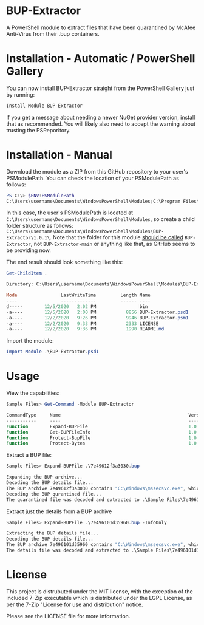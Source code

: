 # BUP-Extractor
A PowerShell module to extract files that have been quarantined by McAfee Anti-Virus from their .bup containers.

# Installation - Automatic /  PowerShell Gallery

You can now install BUP-Extractor straight from the PowerShell Gallery just by running:

``` PowerShell
Install-Module BUP-Extractor
```

If you get a message about needing a newer NuGet provider version, install that as recommended. You will likely also need to accept the warning about trusting the PSReporitory. 

# Installation - Manual

Download the module as a ZIP from this GitHub repository to your user's PSModulePath. You can check the location of your PSModulePath as follows:

``` PowerShell
PS C:\> $ENV:PSModulePath
C:\Users\username\Documents\WindowsPowerShell\Modules;C:\Program Files\WindowsPowerShell\Modules;C:\Windows\system32\WindowsPowerShell\v1.0\Modules
```

In this case, the user's PSModulePath is located at `C:\Users\username\Documents\WindowsPowerShell\Modules`, so create a child folder structure as follows: `C:\Users\username\Documents\WindowsPowerShell\Modules\BUP-Extractor\1.0.1\`. Note that the folder for this module [should be called](https://docs.microsoft.com/en-us/powershell/scripting/developer/module/installing-a-powershell-module?view=powershell-5.1#use-the-correct-module-directory-name) `BUP-Extractor`, not `BUP-Extractor-main` or anything like that, as GitHub seems to be providing now.

The end result should look something like this:

``` PowerShell
Get-ChildItem .

Directory: C:\Users\username\Documents\WindowsPowerShell\Modules\BUP-Extractor\1.0.1

Mode                LastWriteTime         Length Name
----                -------------         ------ ----
d-----        12/5/2020   2:02 PM                bin
-a----        12/5/2020   2:00 PM           8856 BUP-Extractor.psd1
-a----        12/2/2020   9:26 PM           9946 BUP-Extractor.psm1
-a----        12/2/2020   9:33 PM           2333 LICENSE
-a----        12/2/2020   9:36 PM           1990 README.md
```

Import the module: 
``` PowerShell
Import-Module .\BUP-Extractor.psd1
```

# Usage

View the capabilities:
``` PowerShell
Sample Files> Get-Command -Module BUP-Extractor

CommandType     Name                                               Version    Source
-----------     ----                                               -------    ------
Function        Expand-BUPFile                                     1.0.1      BUP-Extractor
Function        Get-BUPFileInfo                                    1.0.1      BUP-Extractor
Function        Protect-BupFile                                    1.0.1      BUP-Extractor
Function        Protect-Bytes                                      1.0.1      BUP-Extractor
```

Extract a BUP file:
``` PowerShell
Sample Files> Expand-BUPFile .\7e49612f3a3030.bup

Expanding the BUP archive...
Decoding the BUP details file...
The BUP archive 7e49612f3a3030 contains "C:\Windows\mssecsvc.exe", which was detected as "Generic.ayx"
Decoding the BUP qurantined file...
The quarantined file was decoded and extracted to .\Sample Files\7e49612f3a3030\File_0
```

Extract just the details from a BUP archive
``` PowerShell
Sample Files> Expand-BUPFile .\7e496101d35960.bup -InfoOnly

Extracting the BUP details file...
Decoding the BUP details file...
The BUP archive 7e496101d35960 contains "C:\Windows\mssecsvc.exe", which was detected as "Generic.ayx"
The details file was decoded and extracted to .\Sample Files\7e496101d35960\Details
```

# License

This project is distrubuted under the MIT license, with the exception of the included 7-Zip executable
which is distributed under the LGPL License, as per the 7-Zip "License for use and distribution" notice.

Please see the LICENSE file for more information.